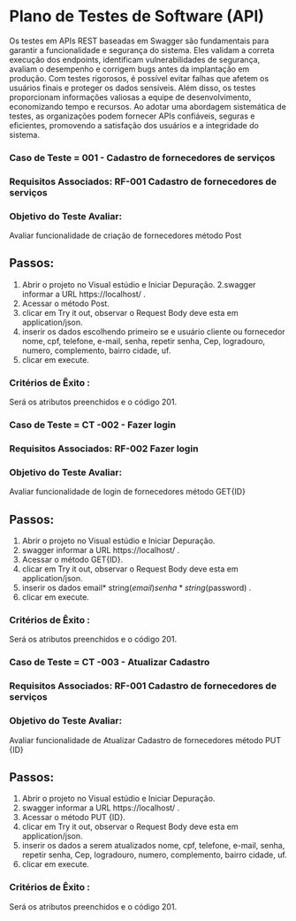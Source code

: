 # Plano de Testes de Software (API)
Os testes em APIs REST baseadas em Swagger são fundamentais para garantir a funcionalidade e segurança do sistema. Eles validam a correta execução dos endpoints, identificam vulnerabilidades de segurança, avaliam o desempenho e corrigem bugs antes da implantação em produção. Com testes rigorosos, é possível evitar falhas que afetem os usuários finais e proteger os dados sensíveis. Além disso, os testes proporcionam informações valiosas a equipe de desenvolvimento, economizando tempo e recursos. Ao adotar uma abordagem sistemática de testes, as organizações podem fornecer APIs confiáveis, seguras e eficientes, promovendo a satisfação dos usuários e a integridade do sistema.

### Caso de Teste	= 001 - Cadastro de fornecedores de serviços
### Requisitos Associados: RF-001 Cadastro de fornecedores de serviços
### Objetivo do Teste	Avaliar:
Avaliar funcionalidade de criação de fornecedores
método Post
## Passos:
1. Abrir o projeto no  Visual estúdio e Iniciar Depuração.
2.swagger informar a URL https://localhost/ .
3. Acessar o método Post.
4. clicar em Try it out, observar o Request Body deve esta em application/json.
5. inserir os dados escolhendo primeiro se e usuário cliente ou fornecedor nome, cpf, telefone, e-mail, senha, repetir senha, Cep, logradouro, numero, complemento, bairro cidade, uf.
6. clicar em execute.
### Critérios de Êxito :	
Será os atributos preenchidos e o código 201.

### Caso de Teste	= CT -002 - Fazer login
### Requisitos Associados: RF-002 Fazer login
### Objetivo do Teste	Avaliar:
Avaliar funcionalidade de login de fornecedores
método GET{ID}
## Passos:
1. Abrir o projeto no  Visual estúdio e Iniciar Depuração.
2. swagger informar a URL https://localhost/ .
3. Acessar o método GET{ID}.
4. clicar em Try it out, observar o Request Body deve esta em application/json.
5. inserir os dados email*	string($email) senha*	string($password) .
6. clicar em execute.
### Critérios de Êxito :	
Será os atributos preenchidos e o código 201.


### Caso de Teste	= CT -003 - Atualizar Cadastro
### Requisitos Associados: RF-001 Cadastro de fornecedores de serviços
### Objetivo do Teste	Avaliar:
Avaliar funcionalidade de Atualizar Cadastro de fornecedores
método PUT {ID}
## Passos:
1. Abrir o projeto no  Visual estúdio e Iniciar Depuração.
2. swagger informar a URL https://localhost/ .
3. Acessar o método PUT {ID}.
4. clicar em Try it out, observar o Request Body deve esta em application/json.
5. inserir os dados a serem atualizados  nome, cpf, telefone, e-mail, senha, repetir senha, Cep, logradouro, numero, complemento, bairro cidade, uf.
6. clicar em execute.
### Critérios de Êxito :	
Será os atributos preenchidos e o código 201.




